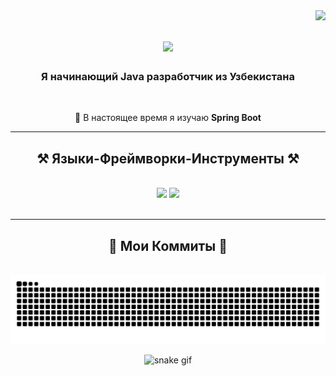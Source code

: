 <!--
## Hi there 👋

**Orunov-Sultan/Orunov-Sultan** is a ✨ _special_ ✨ repository because its `README.md` (this file) appears on your GitHub profile.

Here are some ideas to get you started:

- 🔭 I’m currently working on ...
- 🌱 I’m currently learning ...
- 👯 I’m looking to collaborate on ...
- 🤔 I’m looking for help with ...
- 💬 Ask me about ...
- 📫 How to reach me: ...
- 😄 Pronouns: ...
- ⚡ Fun fact: ...
-->

<img align="right" src="https://visitor-badge.laobi.icu/badge?page_id=Orunov-Sultan.Orunov-Sultan" />

<h1 align="center">
    <img src="https://readme-typing-svg.herokuapp.com/?font=Righteous&size=35&center=true&vCenter=true&width=500&height=70&duration=4000&lines=Всем+Привет!+👋;+Я+Орунов+Султан!;" />
</h1>

<h3 align="center">Я начинающий Java разработчик из Узбекистана</h3>

<br/>

<div align="center">
  
 🌱 В настоящее время я изучаю **Spring Boot**

 </div>
 
 <hr/>
 
<h2 align="center">⚒️ Языки-Фреймворки-Инструменты ⚒️</h2>
<br/>
<div align="center">
    <img src="https://skillicons.dev/icons?i=html,css,bootstrap,tailwind,vscode,github,git" />    
    <img src="https://skillicons.dev/icons?i=react,typescript,java,spring,mysql" />
    <br>
</div>

<br/>
<hr/>
 
<div align="center">
  <h2>🐍 Мои Коммиты 🐍</h2>
  <br>

  <img alt="snake eating my contributions" src="https://github.com/Orunov-Sultan/Orunov-Sultan/blob/output/github-contribution-grid-snake.svg" />

  ![snake gif](https://github.com/YOUR_USERNAME/YOUR_USERNAME/blob/output/github-contribution-grid-snake.gif)

  <br/><br/><br/>
</div>
